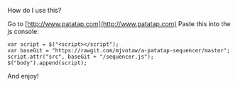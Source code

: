 How do I use this?

Go to [http://www.patatap.com](http://www.patatap.com)
Paste this into the js console:
```
var script = $("<script></script");
var baseGit = "https://rawgit.com/mjvotaw/a-patatap-sequencer/master";
script.attr("src", baseGit + "/sequencer.js");
$("body").append(script);
```
And enjoy!